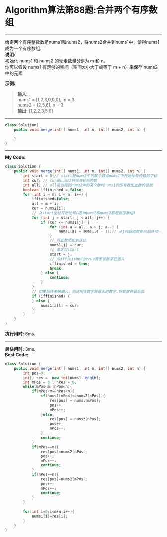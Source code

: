 # Algorithm算法第88题:合并两个有序数组
______
给定两个有序整数数组nums1和nums2，将nums2合并到nums1中，使得nums1成为一个有序数组. <br> 
**说明:** <br>
初始化 nums1 和 nums2 的元素数量分别为 m 和 n。<br>
你可以假设 nums1 有足够的空间（空间大小大于或等于 m + n）来保存 nums2 中的元素 <br>

**示例:** <br>
> **输入:** <br>
> nums1 = [1,2,3,0,0,0], m = 3 <br>
> nums2 = [2,5,6],       n = 3 <br>
> **输出:** [1,2,2,3,5,6] <br>

______
````java
class Solution{
    public void merge(int[] nums1, int m, int[] nums2, int n) {
    	
    }
}
````
______
**My Code:** <br>
````java
class Solution {
    public void merge(int[] nums1, int m, int[] nums2, int n) {
        int start = 0;// start是nums2中的某个数与nums1中开始比较的数的下标
		int cur; // cur是nums2种现在轮到的数
		int all; // all是当轮到nums2中的某个数时nums1的所有数加此数的总数
		boolean iffinished = false;
		for (int i = 0; i < n; i++) {
			iffinished=false;
			all = m + i;
			cur = nums2[i];
			// 从start坐标开始比较(因为nums1和nums2都是有序数组)
			for (int j = start; j < all; j++) {
				if (cur <= nums1[j]) {
					for (int a = all; a > j; a--) {
						nums1[a] = nums1[a - 1];// 从j向后的数都向后移动一位
					}
					// 将此数添加到该位
					nums1[j] = cur;
					// 重定位start
					start = j;
					// 令iffinished为true表示该数字已插入
					iffinished = true;
					break;
				} else {
					continue;
				}
			}
			// 如果始终未被插入，则说明该数字是最大的数字.将其放在最后面
			if (iffinished) {
			} else {
				nums1[all] = cur;
			}
		}
    }
}
````
**执行用时:** 6ms.

______
**最快用时:** 3ms. <br>
**Best Code:** <br>
````java
class Solution {
    public void merge(int[] nums1, int m, int[] nums2, int n) {
        int pos=0;
        int[] res =  new int[nums1.length];
        int mPos = 0 , nPos = 0;
        while(mPos<m||nPos<n){
            if(mPos<m&&nPos<n){
                if(nums1[mPos]<=nums2[nPos]){
                    res[pos] = nums1[mPos];
                    pos++;
                    mPos++;
                }else{
                    res[pos] = nums2[nPos];
                    pos++;
                    nPos++;
                }
                continue;
            }
            if(mPos==m){
                res[pos]=nums2[nPos];
                pos++;
                nPos++;
                continue;
            }
            if(nPos==n){
                res[pos]=nums1[mPos];
                pos++;
                mPos++;
                continue;
            }
        }
        
        for(int i=0;i<m+n;i++){
            nums1[i]=res[i];
        }
    }
}
````
